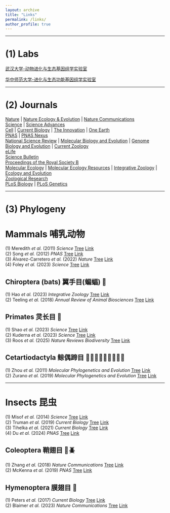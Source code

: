```yaml
---
layout: archive
title: "Links"
permalink: /links/
author_profile: true
---
```


---
# (1) Labs
[武汉大学-动物进化与生态基因组学实验室](https://animal-evolution.whu.edu.cn/index.htm)  

[华中师范大学-进化与生态功能基因组学实验室](https://ccnu-cls.github.io/Jiaolab)  

---

# (2) Journals
[Nature](https://www.nature.com/) | [Nature Ecology & Evolution](https://www.nature.com/natecolevol/) | [Nature Communications](https://www.nature.com/ncomms/)  
[Science](https://www.science.org/) | [Science Advances](https://www.science.org/journal/sciadv)  
[Cell](https://www.cell.com/cell/home) | [Current Biology](https://www.cell.com/current-biology/home) | [The Innovation](https://www.cell.com/the-innovation/home) | [One Earth](https://www.cell.com/one-earth/home)  
[PNAS](https://www.pnas.org/) | [PNAS Nexus](https://academic.oup.com/pnasnexus)  
[National Science Review](https://academic.oup.com/nsr) | [Molecular Biology and Evolution](https://academic.oup.com/mbe) | [Genome Biology and Evolution](https://academic.oup.com/gbe) | [Current Zoology](https://academic.oup.com/cz)  
[eLife](https://elifesciences.org/)  
[Science Bulletin](https://www.sciencedirect.com/journal/science-bulletin)  
[Proceedings of the Royal Society B](https://royalsocietypublishing.org/journal/rspb)  
[Molecular Ecology](https://onlinelibrary.wiley.com/journal/1365294x) | [Molecular Ecology Resources](https://onlinelibrary.wiley.com/journal/17550998) | [Integrative Zoology](https://onlinelibrary.wiley.com/journal/17494877) | [Ecology and Evolution](https://onlinelibrary.wiley.com/journal/20457758)  
[Zoological Research](https://www.zoores.ac.cn/)  
[PLoS Biology](https://journals.plos.org/plosbiology/) | [PLoS Genetics](https://journals.plos.org/plosgenetics/)

---

# (3) Phylogeny
# Mammals 哺乳动物
(1) Meredith _et al._ (2011) _Science_ [Tree](../links/Meredith_2011_Science.pdf) [Link](https://www.science.org/doi/10.1126/science.1211028)  
(2) Song _et al._ (2012) _PNAS_ [Tree](../links/Song_2012_PNAS.pdf) [Link](https://doi.org/10.1073/pnas.1211733109)  
(3) Álvarez-Carretero _et al._ (2022) _Nature_ [Tree](../links/Alvarez-Carretero_2022_Nature.pdf) [Link](https://www.nature.com/articles/s41586-021-04341-1)  
(4) Foley _et al._ (2023) _Science_ [Tree](../links/Foley_2023_Science.pdf) [Link](https://www.science.org/doi/10.1126/science.abl8189)  

## Chiroptera (bats) 翼手目(蝙蝠) 🦇
(1) Hao _et al._ (2023) _Integrative Zoology_ [Tree](../links/Hao_2023_INZ.pdf) [Link](https://doi.org/10.1111/1749-4877.12772)  
(2) Teeling _et al._ (2018) _Annual Review of Animal Biosciences_ [Tree](../links/Teeling_2018_Annual_Review_of_Animal_Biosciences.pdf) [Link](https://doi.org/10.1146/annurev-animal-022516-022811)  

## Primates 灵长目 🦍
(1) Shao _et al._ (2023) _Science_ [Tree](../links/Shao_2023_Science.pdf) [Link](https://www.science.org/doi/10.1126/science.abn6919)  
(2) Kuderna _et al._ (2023) _Science_ [Tree](../links/Kuderna_2023_Science.pdf) [Link](https://www.science.org/doi/10.1126/science.abn7829)  
(3) Roos _et al._ (2025) _Nature Reviews Biodiversity_ [Tree](../links/Roos_2025_Nature_Reviews_Biodiversity.pdf) [Link](https://doi.org/10.1038/s44358-025-00039-8)  

## Cetartiodactyla 鲸偶蹄目 🐋🐬🐫🦛🐖🦒🐏🐂🦌
(1) Zhou _et al._ (2011) _Molecular Phylogenetics and Evolution_ [Tree](../links/Zhou_2011_Molecular_Phylogenetics_and_Evolution.pdf) [Link](https://doi.org/10.1016/j.ympev.2011.02.009)  
(2) Zurano _et al._ (2019) _Molecular Phylogenetics and Evolution_ [Tree](../links/Zurano_2019_Molecular_Phylogenetics_and_Evolution.pdf) [Link](https://doi.org/10.1016/j.ympev.2018.12.015)  

---

# Insects 昆虫
(1) Misof _et al._ (2014) _Science_ [Tree](../links/Misof_2014_Science.pdf) [Link](https://www.science.org/doi/10.1126/science.1257570)  
(2) Truman _et al._ (2019) _Current Biology_ [Tree](../links/Truman_2019_Current_Biology.pdf) [Link](https://www.cell.com/current-biology/fulltext/S0960-9822(19)31315-6)  
(3) Tihelka _et al._ (2021) _Current Biology_ [Tree](../links/Tihelka_2021_Current_Biology.pdf) [Link](https://www.cell.com/current-biology/fulltext/S0960-9822(21)01193-3)  
(4) Du _et al._ (2024) _PNAS_ [Tree](../links/Du_2024_PNAS.pdf) [Link](https://doi.org/10.1073/pnas.2408775121)  

## Coleoptera 鞘翅目 🐞🪲
(1) Zhang _et al._ (2018) _Nature Communications_ [Tree](../links/Zhang_2018_Nature_Communications.pdf) [Link](https://www.nature.com/articles/s41467-017-02644-4)  
(2) McKenna _et al._ (2019) _PNAS_ [Tree](../links/McKenna_2019_PNAS.pdf) [Link](https://doi.org/10.1073/pnas.1909655116)  

## Hymenoptera 膜翅目 🐝
(1) Peters _et al._ (2017) _Current Biology_ [Tree](../links/Peters_2017_Current_Biology.pdf) [Link](https://doi.org/10.1016/j.cub.2017.01.027)  
(2) Blaimer _et al._ (2023) _Nature Communications_ [Tree](../links/Blaimer_2023_Nature_Communications.pdf) [Link](https://www.nature.com/articles/s41467-023-36868-4)  



